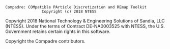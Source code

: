 
    Compadre: COMpatible PArticle Discretization and REmap Toolkit
                    Copyright (c) 2018 NTESS

Copyright 2018 National Technology & Engineering Solutions of Sandia,
LLC (NTESS). Under the terms of Contract DE-NA0003525 with NTESS, the
U.S. Government retains certain rights in this software.

Copyright the Compadre contributors.

